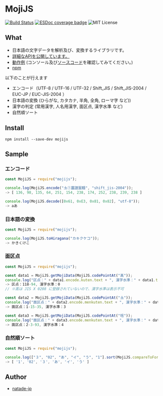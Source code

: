 # MojiJS #
[![Build Status](https://travis-ci.org/natade-jp/MojiJS.svg?branch=master)](https://travis-ci.org/natade-jp/MojiJS)
[![ESDoc coverage badge](https://natade-jp.github.io/MojiJS/docs/badge.svg)](https://natade-jp.github.io/MojiJS/docs/)
![MIT License](https://img.shields.io/badge/license-MIT-blue.svg?style=flat)

## What ##
- 日本語の文字データを解析及び、変換するライブラリです。
- [詳細なAPIを公開しています。](https://natade-jp.github.io/MojiJS/docs/)
- [動作例](https://natade-jp.github.io/MojiJS/html/examples/demos/Text/) (コンソール及び[ソースコード](https://natade-jp.github.io/MojiJS/html/examples/demos/Text/main.mjs)を確認してみてください。)
- [npm](https://www.npmjs.com/package/mojijs)

以下のことが行えます
- エンコード（UTF-8 / UTF-16 / UTF-32 / Shift_JIS / Shift_JIS-2004 / EUC-JP / EUC-JIS-2004 ）
- 日本語の変換 (ひらがな, カタカナ, 半角, 全角, ローマ字 など))
- 漢字の判定 (常用漢字, 人名用漢字, 面区点, 漢字水準 など)
- 自然順ソート

## Install ##
```
npm install --save-dev mojijs
```

## Sample ##

### エンコード
```javascript
const MojiJS = require("mojijs");

console.log(MojiJS.encode("圡①靁謹𪘂麵", "shift_jis-2004"));
-> [ 136, 98, 135, 64, 251, 154, 238, 174, 252, 238, 239, 238 ]

console.log(MojiJS.decode([0x61, 0xE3, 0x81, 0x82], "utf-8"));
-> aあ
```

### 日本語の変換
```javascript
const MojiJS = require("mojijs");

console.log(MojiJS.toHiragana("カキクケコ"));
-> かきくけこ
```

### 面区点
```javascript
const MojiJS = require("mojijs");

const data1 = MojiJS.getMojiData(MojiJS.codePointAt("髙"));
console.log("区点：" + data1.encode.kuten.text + ", 漢字水準：" + data1.type.kanji_suijun);
-> 区点：118-94, 漢字水準：0
// ※髙は JIS X 0208 に登録されていないので、漢字水準は表示不可

const data2 = MojiJS.getMojiData(MojiJS.codePointAt("圡"));
console.log("面区点：" + data2.encode.menkuten.text + ", 漢字水準：" + data2.type.kanji_suijun);
-> 面区点：1-15-35, 漢字水準：3

const data3 = MojiJS.getMojiData(MojiJS.codePointAt("唁"));
console.log("面区点：" + data3.encode.menkuten.text + ", 漢字水準：" + data3.type.kanji_suijun);
-> 面区点：2-3-93, 漢字水準：4

```

### 自然順ソート
```javascript
const MojiJS = require("mojijs");

console.log(["３", "02", "あ", "イ", "う", "1"].sort(MojiJS.compareToForNatural));
-> [ '1', '02', '３', 'あ', 'イ', 'う' ]
```

## Author ##
- [natade-jp](https://github.com/natade-jp/)
